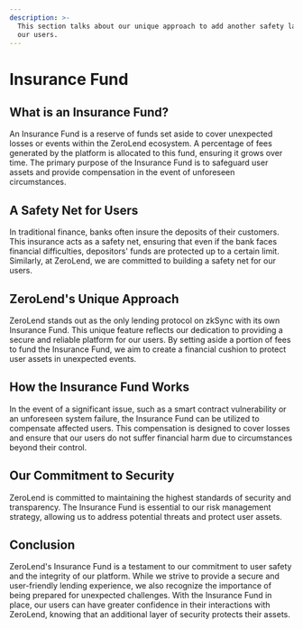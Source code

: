 ```yaml
---
description: >-
  This section talks about our unique approach to add another safety layer for
  our users.
---
```


# Insurance Fund

## What is an Insurance Fund?

An Insurance Fund is a reserve of funds set aside to cover unexpected losses or events within the ZeroLend ecosystem. A percentage of fees generated by the platform is allocated to this fund, ensuring it grows over time. The primary purpose of the Insurance Fund is to safeguard user assets and provide compensation in the event of unforeseen circumstances.

## A Safety Net for Users

In traditional finance, banks often insure the deposits of their customers. This insurance acts as a safety net, ensuring that even if the bank faces financial difficulties, depositors' funds are protected up to a certain limit. Similarly, at ZeroLend, we are committed to building a safety net for our users.

## ZeroLend's Unique Approach

ZeroLend stands out as the only lending protocol on zkSync with its own Insurance Fund. This unique feature reflects our dedication to providing a secure and reliable platform for our users. By setting aside a portion of fees to fund the Insurance Fund, we aim to create a financial cushion to protect user assets in unexpected events.

## How the Insurance Fund Works

In the event of a significant issue, such as a smart contract vulnerability or an unforeseen system failure, the Insurance Fund can be utilized to compensate affected users. This compensation is designed to cover losses and ensure that our users do not suffer financial harm due to circumstances beyond their control.

## Our Commitment to Security

ZeroLend is committed to maintaining the highest standards of security and transparency. The Insurance Fund is essential to our risk management strategy, allowing us to address potential threats and protect user assets.

## Conclusion

ZeroLend's Insurance Fund is a testament to our commitment to user safety and the integrity of our platform. While we strive to provide a secure and user-friendly lending experience, we also recognize the importance of being prepared for unexpected challenges. With the Insurance Fund in place, our users can have greater confidence in their interactions with ZeroLend, knowing that an additional layer of security protects their assets.
